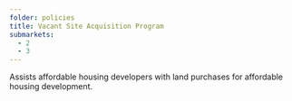 ```yaml
---
folder: policies
title: Vacant Site Acquisition Program
submarkets:
  - 2
  - 3
---
```

Assists affordable housing developers with land purchases for affordable housing development.